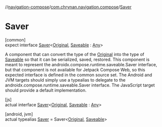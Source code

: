 //[navigation-compose](../../../index.md)/[com.chrynan.navigation.compose](../index.md)/[Saver](index.md)

# Saver

[common]\
expect interface [Saver](index.md)&lt;[Original](index.md), [Saveable](index.md) : [Any](https://kotlinlang.org/api/latest/jvm/stdlib/kotlin/-any/index.html)&gt;

A component that can convert the type of the [Original](index.md) into the type of [Saveable](index.md) so that it can be serialized, saved, restored. This component is meant to represent the androidx.compose.runtime.saveable.Saver interface, but that component is not available for Jetpack Compose Web, so this expected interface is defined in the common source set. The Android and JVM targets should simply use a typealias to delegate to the androidx.compose.runtime.saveable.Saver interface. The JavaScript target should provide a default implementation.

[js]\
actual interface [Saver](index.md)&lt;[Original](index.md), [Saveable](index.md) : [Any](https://kotlinlang.org/api/latest/jvm/stdlib/kotlin/-any/index.html)&gt;

[android, jvm]\
actual typealias [Saver](index.md) = Saver&lt;[Original](index.md), [Saveable](index.md)&gt;
